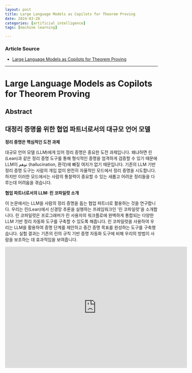 ```yaml
---
layout: post
title: Large Language Models as Copilots for Theorem Proving
date: 2024-03-28
categories: [artificial intelligence]
tags: [machine learning]

---
```


### Article Source


* [Large Language Models as Copilots for Theorem Proving](https://www.youtube.com/watch?v=7NAIXBANSj4)

---




# Large Language Models as Copilots for Theorem Proving


## Abstract

## 대정리 증명을 위한 협업 파트너로서의 대규모 언어 모델

**정리 증명은 핵심적인 도전 과제**

대규모 언어 모델 (LLM)에게 있어 정리 증명은 중요한 도전 과제입니다. 왜냐하면 린(Lean)과 같은 정리 증명 도구를 통해 형식적인 증명을 엄격하게 검증할 수 있기 때문에 LLM이 توهم (hallucination, 환각)에 빠질 여지가 없기 때문입니다. 기존의 LLM 기반 정리 증명 도구는 사람의 개입 없이 완전히 자율적인 모드에서 정리 증명을 시도합니다. 하지만 이러한 모드에서는 사람의 통찰력이 중요할 수 있는 새롭고 어려운 정리들을 다루는데 어려움을 겪습니다.

**협업 파트너로서의 LLM: 린 코파일럿 소개**

이 논문에서는 LLM을 사람의 정리 증명을 돕는 협업 파트너로 활용하는 것을 연구합니다. 우리는 린(Lean)에서 신경망 추론을 실행하는 프레임워크인 '린 코파일럿'을 소개합니다. 린 코파일럿은 프로그래머가 린 사용자의 워크플로에 완벽하게 통합되는 다양한 LLM 기반 정리 자동화 도구를 구축할 수 있도록 해줍니다. 린 코파일럿을 사용하여 우리는 LLM을 활용하여 증명 단계를 제안하고 중간 증명 목표를 완성하는 도구를 구축했습니다. 실험 결과는 기존의 린의 규칙 기반 증명 자동화 도구에 비해 우리의 방법이 사람을 보조하는 데 효과적임을 보여줍니다. 

<iframe width="600" height="400" src="https://www.youtube.com/embed/7NAIXBANSj4?si=mZL9bpNArB5hTxXp" title="YouTube video player" frameborder="0" allow="accelerometer; autoplay; clipboard-write; encrypted-media; gyroscope; picture-in-picture; web-share" referrerpolicy="strict-origin-when-cross-origin" allowfullscreen></iframe>

